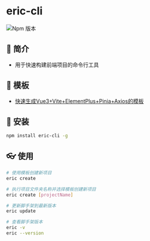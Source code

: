 # eric-cli
![Npm 版本](https://img.shields.io/badge/eric-cli_v0.0.1-green)

## 📑 简介
- 用于快速构建前端项目的命令行工具

## 📓 模板
- [快速生成Vue3+Vite+ElementPlus+Pinia+Axios的模板](https://github.com/lxf101/admin-pro)

## 🚩 安装

```bash
npm install eric-cli -g
```

## 👓 使用

```bash
# 使用模板创建新项目
eric create

# 执行项目文件夹名称并选择模板创建新项目
eric create [projectName]

# 更新脚手架到最新版本
eric update

# 查看脚手架版本
eric -v
eric --version

```


